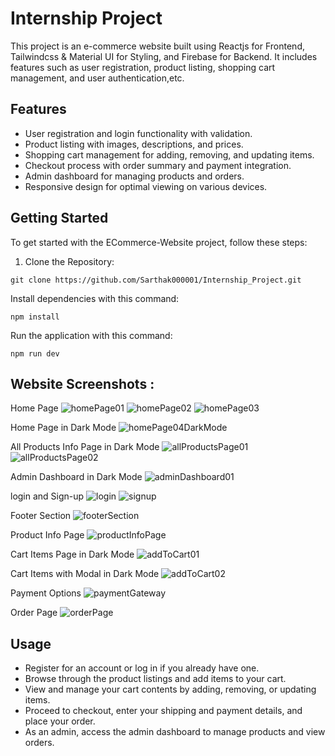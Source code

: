 # Internship Project

This project is an e-commerce website built using Reactjs for Frontend, Tailwindcss & Material UI for Styling, and Firebase for Backend. 
It includes features such as user registration, product listing, shopping cart management, and user authentication,etc.

## Features
- User registration and login functionality with validation.
- Product listing with images, descriptions, and prices.
- Shopping cart management for adding, removing, and updating items.
- Checkout process with order summary and payment integration.
- Admin dashboard for managing products and orders.
- Responsive design for optimal viewing on various devices.

## Getting Started

To get started with the ECommerce-Website project, follow these steps:

1. Clone the Repository:
   
``` git clone https://github.com/Sarthak000001/Internship_Project.git ```

Install dependencies with this command:

``` npm install ```

Run the application with this command: 

``` npm run dev ```


## Website Screenshots :

Home Page
![homePage01](https://github.com/Sarthak000001/Internship_Project/assets/100946019/9fac3c90-55ce-41a8-bb42-8a79a6c1f3be)
![homePage02](https://github.com/Sarthak000001/Internship_Project/assets/100946019/ae28b0a7-d373-409d-9751-a68a405c31de)
![homePage03](https://github.com/Sarthak000001/Internship_Project/assets/100946019/df1aa7a8-04f2-46fa-9ea8-bde9f03b6279)


Home Page in Dark Mode 
![homePage04DarkMode](https://github.com/Sarthak000001/Internship_Project/assets/100946019/e1184dc9-1e5a-4ced-9c9b-f023541cd086)


All Products Info Page in Dark Mode
![allProductsPage01](https://github.com/Sarthak000001/Internship_Project/assets/100946019/95dee052-3882-4cfa-a024-ebcf9c2a5f5c)
![allProductsPage02](https://github.com/Sarthak000001/Internship_Project/assets/100946019/9afea4a6-f1cb-483d-a620-422ca24076a6)


Admin Dashboard in Dark Mode
![adminDashboard01](https://github.com/Sarthak000001/Internship_Project/assets/100946019/def14a08-3a34-4fcd-aa88-71fa6099187d)


login and Sign-up
![login](https://github.com/Sarthak000001/Internship_Project/assets/100946019/00009e25-d3b6-4b96-ab4d-b1d98af75dab)
![signup](https://github.com/Sarthak000001/Internship_Project/assets/100946019/c38ae0d9-83db-44e4-b1e2-1717a2fed605)


Footer Section
![footerSection](https://github.com/Sarthak000001/Internship_Project/assets/100946019/5d431d40-6016-48a0-80ea-9691b465447f)


Product Info Page
![productInfoPage](https://github.com/Sarthak000001/Internship_Project/assets/100946019/cdd56ba1-71a5-494d-908f-68ff3f21f485)


Cart Items Page in Dark Mode
![addToCart01](https://github.com/Sarthak000001/Internship_Project/assets/100946019/10a5893f-d557-46da-91f5-8f1463a4ec79)


Cart Items with Modal in Dark Mode
![addToCart02](https://github.com/Sarthak000001/Internship_Project/assets/100946019/e82ccb2d-4871-47ec-a27a-89ea53b212f6)


Payment Options
![paymentGateway](https://github.com/Sarthak000001/Internship_Project/assets/100946019/8cccc9da-5bb0-4a9e-a7d0-ceaabe3f5f01)


Order Page
![orderPage](https://github.com/Sarthak000001/Internship_Project/assets/100946019/1817e7b0-a241-47fd-9e51-54fdc7dd5d86)


## Usage

- Register for an account or log in if you already have one.
- Browse through the product listings and add items to your cart.
- View and manage your cart contents by adding, removing, or updating items.
- Proceed to checkout, enter your shipping and payment details, and place your order.
- As an admin, access the admin dashboard to manage products and view orders.
